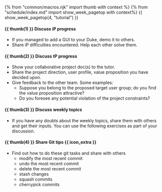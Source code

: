 {% from "common/macros.njk" import thumb with context %}
{% from "schedule/index.md" import show_week_pagetop with context%}
{{ show_week_pagetop(4, "tutorial") }}

#### {{ thumb(1) }} **Discuss iP progress**

* If you managed to add a GUI to your Duke, demo it to others.
* Share iP difficulties encountered. Help each other solve them.

#### {{ thumb(2) }} **Discuss tP progress**

* Show your collaborative project doc(s) to the tutor.
* Share the project direction, user profile, value proposition you have decided upon.
* Give feedback to the other team. Some examples:
  * Suppose you belong to the proposed target user group; do you find the value proposition attractive?
  * Do you foresee any potential violation of the project constraints?

#### {{ thumb(3) }} **Discuss weekly topics**

* If you have any doubts about the weekly topics, share them with others and get their inputs. You can use the following exercises as part of your discussion.

<div class="indented-level2">

<include src="../../book/combined/exercises/interpretClassAndObjectDiagramAllNotations.md" />
<include src="../../book/modeling/modelingStructures/classDiagramsIntermediate/q-explainClassDiagramNotation.md" />
<p/>
</div>

#### {{ thumb(4) }} **Share Git tips** {{ icon_extra }}

* Find out how to do these git tasks and share with others
  * modify the most recent commit
  * undo the most recent commit
  * delete the most recent commit
  * stash changes
  * squash commits
  * cherrypick commits